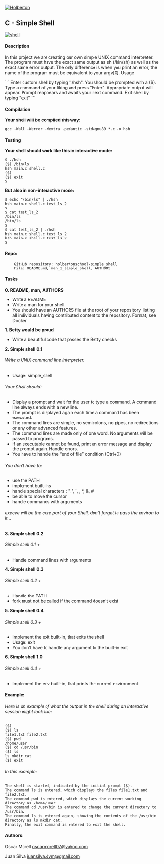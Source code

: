 [![Holberton](https://media.licdn.com/dms/image/D4E3DAQELF0oHsdXo5Q/image-scale_191_1128/0/1686597001135?e=1693206000&v=beta&t=5I1Uj7fzOIGQ_4QWXjkmohsDmTElKMS4Q4xn8mXT96s "Holberton")](htthttps://media.licdn.com/dms/image/D4E3DAQELF0oHsdXo5Q/image-scale_191_1128/0/1686597001135?e=1693206000&v=beta&t=5I1Uj7fzOIGQ_4QWXjkmohsDmTElKMS4Q4xn8mXT96sp:// "Holberton")


## C - Simple Shell

[![shell](https://s3.eu-west-3.amazonaws.com/hbtn.intranet.project.files/holbertonschool-low_level_programming/235/shell.jpeg "shell")](http://https://s3.eu-west-3.amazonaws.com/hbtn.intranet.project.files/holbertonschool-low_level_programming/235/shell.jpeg "shell")
####  Description
<p>
In this project we are creating our own simple UNIX command interpreter. The program must have the exact same output as sh (/bin/sh) as well as the exact same error output. The only difference is when you print an error, the name of the program must be equivalent to your argv[0].
Usage
</p>
```
    Enter custom shell by typing "./hsh". You should be prompted with a ($).
    Type a command of your liking and press "Enter".
    Appropriate output will appear.
    Prompt reappears and awaits your next command.
    Exit shell by typing "exit"
```

#### Compilation

**Your shell will be compiled this way:**
```
gcc -Wall -Werror -Wextra -pedantic -std=gnu89 *.c -o hsh
```

#### Testing

**Your shell should work like this in interactive mode:**
```
$ ./hsh
($) /bin/ls
hsh main.c shell.c
($)
($) exit
$
```

**But also in non-interactive mode:**
```
$ echo "/bin/ls" | ./hsh
hsh main.c shell.c test_ls_2
$
$ cat test_ls_2
/bin/ls
/bin/ls
$
$ cat test_ls_2 | ./hsh
hsh main.c shell.c test_ls_2
hsh main.c shell.c test_ls_2
$
```

#### Repo:
```
    GitHub repository: holbertonschool-simple_shell
    File: README.md, man_1_simple_shell, AUTHORS
```

#### Tasks

**0. README, man, AUTHORS**

- Write a README
- Write a man for your shell.
- You should have an AUTHORS file at the root of your repository, listing all individuals having contributed content to the repository. Format, see Docker



**1. Betty would be proud**

- Write a beautiful code that passes the Betty checks



**2. Simple shell 0.1**

###### Write a UNIX command line interpreter.

- Usage: simple_shell

###### Your Shell should:

- Display a prompt and wait for the user to type a command. A command line always ends with a new line.
- The prompt is displayed again each time a command has been executed.
- The command lines are simple, no semicolons, no pipes, no redirections or any other advanced features.
- The command lines are made only of one word. No arguments will be passed to programs.
- If an executable cannot be found, print an error message and display the prompt again.
    Handle errors.
- You have to handle the “end of file” condition (Ctrl+D)

###### You don’t have to:

- use the PATH
- implement built-ins
- handle special characters : ", ', `, \, *, &, #
- be able to move the cursor
- handle commands with arguments

###### execve will be the core part of your Shell, don’t forget to pass the environ to it…


**3. Simple shell 0.2**

###### Simple shell 0.1 +

- Handle command lines with arguments


**4. Simple shell 0.3**

###### Simple shell 0.2 +

- Handle the PATH
- fork must not be called if the command doesn’t exist


**5. Simple shell 0.4**

###### Simple shell 0.3 +

- Implement the exit built-in, that exits the shell
- Usage: exit
- You don’t have to handle any argument to the built-in exit


**6. Simple shell 1.0**

###### Simple shell 0.4 +

- Implement the env built-in, that prints the current environment


#### Example:

###### Here is an example of what the output in the shell during an interactive session might look like:
```
($)
($) ls
file1.txt file2.txt
($) pwd
/home/user
($) cd /usr/bin
($) ls
ls mkdir cat
($) exit
```
###### In this example:
```
The shell is started, indicated by the initial prompt ($).
The command ls is entered, which displays the files file1.txt and file2.txt.
The command pwd is entered, which displays the current working directory as /home/user.
The command cd /usr/bin is entered to change the current directory to /usr/bin.
The command ls is entered again, showing the contents of the /usr/bin directory as ls mkdir cat.
Finally, the exit command is entered to exit the shell.
```

#### Authors:

Oscar Morell <oscarmorell07@yahoo.com>

Juan Silva <juansilva.dvm@gmail.com>




